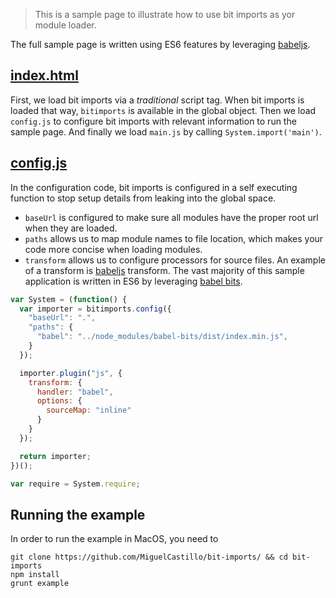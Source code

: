 > This is a sample page to illustrate how to use bit imports as yor module loader.

The full sample page is written using ES6 features by leveraging [babeljs](https://babeljs.io/).

## [index.html](index.html)

First, we load bit imports via a *traditional* script tag. When bit imports is loaded that way, `bitimports` is available in the global object. Then we load `config.js` to configure bit imports with relevant information to run the sample page.  And finally we load `main.js` by calling `System.import('main')`.

## [config.js](config.js)

In the configuration code, bit imports is configured in a self executing function to stop setup details from leaking into the global space.

- `baseUrl` is configured to make sure all modules have the proper root url when they are loaded.
- `paths` allows us to map module names to file location, which makes your code more concise when loading modules.
- `transform` allows us to configure processors for source files. An example of a transform is [babeljs](https://github.com/babel/babel) transform. The vast majority of this sample application is written in ES6 by leveraging [babel bits](https://github.com/MiguelCastillo/babel-bits).

``` javascript
var System = (function() {
  var importer = bitimports.config({
    "baseUrl": ".",
    "paths": {
      "babel": "../node_modules/babel-bits/dist/index.min.js",
    }
  });

  importer.plugin("js", {
    transform: {
      handler: "babel",
      options: {
        sourceMap: "inline"
      }
    }
  });

  return importer;
})();

var require = System.require;
```

## Running the example

In order to run the example in MacOS, you need to

```
git clone https://github.com/MiguelCastillo/bit-imports/ && cd bit-imports
npm install
grunt example
```
